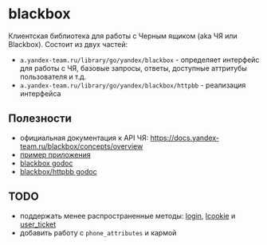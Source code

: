 blackbox
========

Клиентская библиотека для работы с Черным ящиком (aka ЧЯ или Blackbox). Состоит из двух частей:
  - `a.yandex-team.ru/library/go/yandex/blackbox` - определяет интерфейс для работы с ЧЯ, базовые запросы, ответы, доступные аттритубы пользователя и т.д.
  - `a.yandex-team.ru/library/go/yandex/blackbox/httpbb` - реализация интерфейса

## Полезности
  - официальная документация к API ЧЯ: https://docs.yandex-team.ru/blackbox/concepts/overview
  - [пример приложения](example-app/main.go)
  - [blackbox godoc](https://godoc.yandex-team.ru/pkg/a.yandex-team.ru/library/go/yandex/blackbox)
  - [blackbox/httpbb godoc](https://godoc.yandex-team.ru/pkg/a.yandex-team.ru/library/go/yandex/blackbox/httpbb)

## TODO
  - поддержать менее распространенные методы: [login](https://docs.yandex-team.ru/blackbox/methods/login), [lcookie](https://docs.yandex-team.ru/blackbox/methods/lcookie) и [user_ticket](https://docs.yandex-team.ru/blackbox/methods/user_ticket)
  - добавить работу с `phone_attributes` и кармой
 